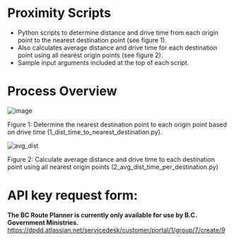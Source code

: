 # Proximity Scripts
- Python scripts to determine distance and drive time from each origin point to the nearest destination point (see figure 1).
- Also calculates average distance and drive time for each destination point using all nearest origin points (see figure 2).
- Sample input arguments included at the top of each script.

# Process Overview
![image](https://github.com/user-attachments/assets/2e186f26-ca62-4a07-9c91-adabd3153df6)

Figure 1: Determine the nearest destination point to each origin point based on drive time (1_dist_time_to_nearest_destination.py).

![avg_dist](https://github.com/user-attachments/assets/863b8995-1173-46cb-a4ec-6afdd1ad542d)

Figure 2: Calculate average distance and drive time to each destination point using all nearest origin points (2_avg_dist_time_per_destination.py)

# API key request form:
**The BC Route Planner is currently only available for use by B.C. Government Ministries.**
https://dpdd.atlassian.net/servicedesk/customer/portal/1/group/7/create/9
